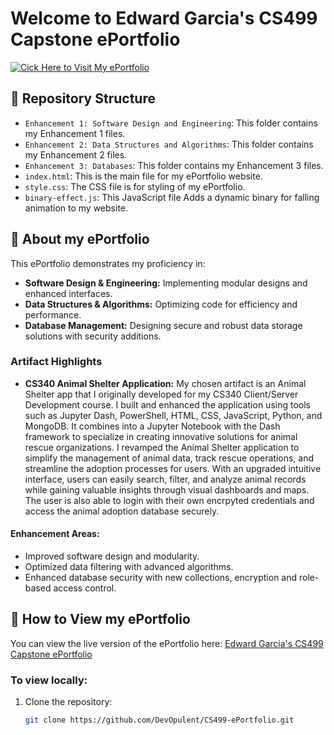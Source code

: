 # Welcome to Edward Garcia's CS499 Capstone ePortfolio

[![Cick Here to Visit My ePortfolio](https://img.shields.io/badge/ePortfolio-Visit-blue)](https://devopulent.github.io/CS499-ePortfolio/)

## 📂 Repository Structure

- `Enhancement 1: Software Design and Engineering`: This folder contains my Enhancement 1 files.
- `Enhancement 2: Data Structures and Algorithms`: This folder contains my Enhancement 2 files.
- `Enhancement 3: Databases`: This folder contains my Enhancement 3 files.
- `index.html`: This is the main file for my ePortfolio website.
- `style.css`: The CSS file is for styling of my ePortfolio.
- `binary-effect.js`: This JavaScript file Adds a dynamic binary for falling animation to my website.

## 🌟 About my ePortfolio

This ePortfolio demonstrates my proficiency in:

- **Software Design & Engineering:** Implementing modular designs and enhanced interfaces.
- **Data Structures & Algorithms:** Optimizing code for efficiency and performance.
- **Database Management:** Designing secure and robust data storage solutions with security additions.

### Artifact Highlights

- **CS340 Animal Shelter Application:** My chosen artifact is an Animal Shelter app that I originally developed for my CS340 Client/Server Development course. I built and enhanced the application using tools such as Jupyter Dash, PowerShell, HTML, CSS, JavaScript, Python, and MongoDB. It combines into a Jupyter Notebook with the Dash framework to specialize in creating innovative solutions for animal rescue organizations. I revamped the Animal Shelter application to simplify the management of animal data, track rescue operations, and streamline the adoption processes for users. With an upgraded intuitive interface, users can easily search, filter, and analyze animal records while gaining valuable insights through visual dashboards and maps. The user is also able to login with their own encrpyted credentials and access the animal adoption database securely.

#### Enhancement Areas:
- Improved software design and modularity.
- Optimized data filtering with advanced algorithms.
- Enhanced database security with new collections, encryption and role-based access control.

## 🚀 How to View my ePortfolio

You can view the live version of the ePortfolio here: [Edward Garcia's CS499 Capstone ePortfolio](https://devopulent.github.io/CS499-ePortfolio/)

### To view locally:

1. Clone the repository:
   ```bash
   git clone https://github.com/DevOpulent/CS499-ePortfolio.git

<!--
This is a ✨ _special_ ✨ repository because its `README.md` (this file) appears on your GitHub profile.

Here are some ideas to get you started:

- 🔭 I’m currently working on ...
- 🌱 I’m currently learning ...
- 👯 I’m looking to collaborate on ...
- 🤔 I’m looking for help with ...
- 💬 Ask me about ...
- 📫 How to reach me: ...
- 😄 Pronouns: ...
- ⚡ Fun fact: ...
-->
